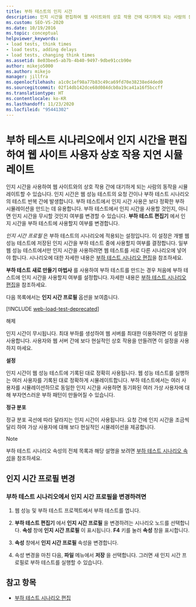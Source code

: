 ```yaml
---
title: 부하 테스트의 인지 시간
description: 인지 시간을 편집하여 웹 사이트와의 상호 작용 간에 대기하게 되는 사람의 동작을 시뮬레이션하는 방법을 알아봅니다.
ms.custom: SEO-VS-2020
ms.date: 10/19/2016
ms.topic: conceptual
helpviewer_keywords:
- load tests, think times
- load tests, adding delays
- load tests, changing think times
ms.assetid: 8e03bee5-ab7b-4b40-9497-9dbe91ccb90e
author: mikejo5000
ms.author: mikejo
manager: jillfra
ms.openlocfilehash: a1c0c1ef98a77b83c49ca69fd70e38238ed4ded0
ms.sourcegitcommit: 02f14db142dce68d084dcb0a19ca41a16f5bccff
ms.translationtype: HT
ms.contentlocale: ko-KR
ms.lasthandoff: 11/23/2020
ms.locfileid: "95441302"
---
```

# <a name="edit-think-times-to-simulate-website-human-interaction-delays-in-load-tests-scenarios"></a>부하 테스트 시나리오에서 인지 시간을 편집하여 웹 사이트 사용자 상호 작용 지연 시뮬레이트

인지 시간을 사용하여 웹 사이트와의 상호 작용 간에 대기하게 되는 사람의 동작을 시뮬레이트할 수 있습니다. 인지 시간은 웹 성능 테스트의 요청 간이나 부하 테스트 시나리오의 테스트 반복 간에 발생합니다. 부하 테스트에서 인지 시간 사용은 보다 정확한 부하 시뮬레이션을 만드는 데 유용합니다. 부하 테스트에서 인지 시간을 사용할 것인지, 아니면 인지 시간을 무시할 것인지 여부를 변경할 수 있습니다. **부하 테스트 편집기** 에서 인지 시간을 부하 테스트에 사용할지 여부를 변경합니다.

*인지 시간 프로필* 은 부하 테스트의 시나리오에 적용되는 설정입니다. 이 설정은 개별 웹 성능 테스트에 저장된 인지 시간을 부하 테스트 중에 사용할지 여부를 결정합니다. 일부 웹 성능 테스트에서만 인지 시간을 사용하려면 웹 테스트를 서로 다른 시나리오에 넣어야 합니다. 시나리오에 대한 자세한 내용은 [부하 테스트 시나리오 편집](../test/edit-load-test-scenarios.md)을 참조하세요.

**부하 테스트 새로 만들기 마법사** 를 사용하여 부하 테스트를 만드는 경우 처음에 부하 테스트에 인지 시간을 사용할지 여부를 설정합니다. 자세한 내용은 [부하 테스트 시나리오 편집](../test/edit-load-test-scenarios.md)을 참조하세요.

다음 목록에서는 **인지 시간 프로필** 옵션을 보여줍니다.

[!INCLUDE [web-load-test-deprecated](includes/web-load-test-deprecated.md)]

해제

인지 시간이 무시됩니다. 최대 부하를 생성하여 웹 서버를 최대한 이용하려면 이 설정을 사용합니다. 사용자와 웹 서버 간에 보다 현실적인 상호 작용을 만들려면 이 설정을 사용하지 마세요.

**설정**

인지 시간이 웹 성능 테스트에 기록된 대로 정확히 사용됩니다. 웹 성능 테스트를 실행하는 여러 사용자를 기록된 대로 정확하게 시뮬레이트합니다. 부하 테스트에서는 여러 사용자를 시뮬레이션하므로 동일한 인지 시간을 사용하면 동기화된 여러 가상 사용자에 대해 부자연스러운 부하 패턴이 만들어질 수 있습니다.

**정규 분포**

정규 분포 곡선에 따라 달라지는 인지 시간이 사용됩니다. 요청 간에 인지 시간을 조금씩 달리 하여 가상 사용자에 대해 보다 현실적인 시뮬레이션을 제공합니다.

> [!NOTE]
> 부하 테스트 시나리오 속성의 전체 목록과 해당 설명을 보려면 [부하 테스트 시나리오 속성](../test/load-test-scenario-properties.md)을 참조하세요.

## <a name="change-the-think-profile"></a>인지 시간 프로필 변경

### <a name="to-change-a-think-profile-in-a-load-test-scenario"></a>부하 테스트 시나리오에서 인지 시간 프로필을 변경하려면

1. 웹 성능 및 부하 테스트 프로젝트에서 부하 테스트를 엽니다.

2. **부하 테스트 편집기** 에서 **인지 시간 프로필** 을 변경하려는 시나리오 노드를 선택합니다. **속성** 창에 **인지 시간 프로필** 이 표시됩니다. **F4** 키를 눌러 **속성** 창을 표시합니다.

3. **속성** 창에서 **인지 시간 프로필** 속성을 변경합니다.

4. 속성 변경을 마친 다음, **파일** 메뉴에서 **저장** 을 선택합니다. 그러면 새 인지 시간 프로필로 부하 테스트를 실행할 수 있습니다.

## <a name="see-also"></a>참고 항목

- [부하 테스트 시나리오 편집](../test/edit-load-test-scenarios.md)
